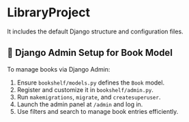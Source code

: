 # LibraryProject
It includes the default Django structure and configuration files.
## 📘 Django Admin Setup for Book Model

To manage books via Django Admin:

1. Ensure `bookshelf/models.py` defines the `Book` model.
2. Register and customize it in `bookshelf/admin.py`.
3. Run `makemigrations`, `migrate`, and `createsuperuser`.
4. Launch the admin panel at `/admin` and log in.
5. Use filters and search to manage book entries efficiently.